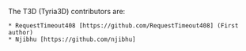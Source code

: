 The T3D (Tyria3D) contributors are:

    * RequestTimeout408 [https://github.com/RequestTimeout408] (First author)
    * Njibhu [https://github.com/njibhu]

